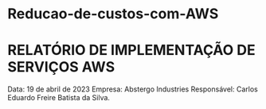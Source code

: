 # Reducao-de-custos-com-AWS


# RELATÓRIO DE IMPLEMENTAÇÃO DE SERVIÇOS AWS

Data: 19 de abril de 2023
Empresa: Abstergo Industries 
Responsável: Carlos Eduardo Freire Batista da Silva.
